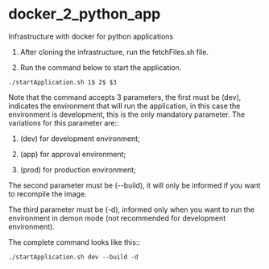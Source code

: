 # docker_2_python_app
Infrastructure with docker for python applications

1. After cloning the infrastructure, run the fetchFiles.sh file.

2. Run the command below to start the application.

~~~shell
./startApplication.sh 1$ 2$ $3
~~~ 

Note that the command accepts 3 parameters, the first must be (dev), indicates the environment that will run the application, in this case the environment is development, this is the only mandatory parameter.
The variations for this parameter are::
1. (dev) for development environment;

2. (app) for approval environment;

3. (prod) for production environment;

The second parameter must be (--build), it will only be informed if you want to recompile the image.

The third parameter must be (-d), informed only when you want to run the environment in demon mode (not recommended for development environment).

The complete command looks like this::
~~~shell
./startApplication.sh dev --build -d
~~~